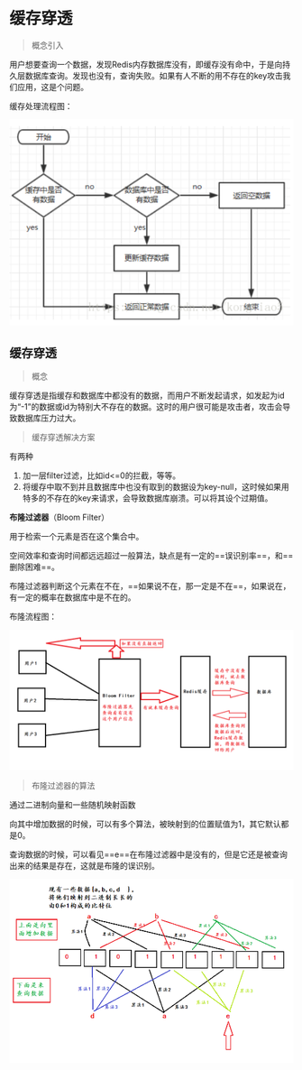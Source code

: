 # 缓存穿透



> 概念引入

用户想要查询一个数据，发现Redis内存数据库没有，即缓存没有命中，于是向持久层数据库查询。发现也没有，查询失败。如果有人不断的用不存在的key攻击我们应用，这是个问题。

缓存处理流程图：

 ![image-20210313204624327](../00.Image/image-20210313204624327.png)

## 缓存穿透

> 概念

缓存穿透是指缓存和数据库中都没有的数据，而用户不断发起请求，如发起为id为“-1”的数据或id为特别大不存在的数据。这时的用户很可能是攻击者，攻击会导致数据库压力过大。

> 缓存穿透解决方案

有两种

1. 加一层filter过滤，比如id<=0的拦截，等等。
2. 将缓存中取不到并且数据库中也没有取到的数据设为key-null，这时候如果用特多的不存在的key来请求，会导致数据库崩溃。可以将其设个过期值。

**布隆过滤器**（Bloom Filter）

用于检索一个元素是否在这个集合中。

 空间效率和查询时间都远远超过一般算法，缺点是有一定的==误识别率==，和==删除困难==。

布隆过滤器判断这个元素在不在，==如果说不在，那一定是不在==，如果说在，有一定的概率在数据库中是不在的。

布隆流程图：

![image-20210313223300804](../00.Image/image-20210313223300804.png)

> 布隆过滤器的算法

通过二进制向量和一些随机映射函数

向其中增加数据的时候，可以有多个算法，被映射到的位置赋值为1，其它默认都是0。

查询数据的时候，可以看见==e==在布隆过滤器中是没有的，但是它还是被查询出来的结果是存在，这就是布隆的误识别。

![image-20210313230146964](../00.Image/image-20210313230146964.png)





























